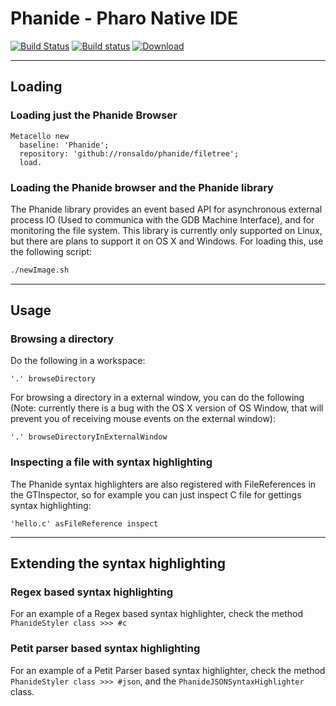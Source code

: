 # Phanide - Pharo Native IDE

[![Build Status](https://travis-ci.org/ronsaldo/phanide.svg?branch=master)](https://travis-ci.org/ronsaldo/phanide)
[![Build status](https://ci.appveyor.com/api/projects/status/qu8475rhr06rmb56/branch/master?svg=true)](https://ci.appveyor.com/project/ronsaldo/phanide/branch/master)
[![Download](https://api.bintray.com/packages/ronsaldo/phanide/lib/images/download.svg)](https://bintray.com/ronsaldo/phanide/lib/_latestVersion)

----
## Loading
### Loading just the Phanide Browser

```smalltalk
Metacello new
  baseline: 'Phanide';
  repository: 'github://ronsaldo/phanide/filetree';
  load.
```

### Loading the Phanide browser and the Phanide library
The Phanide library provides an event based API for asynchronous external process IO (Used to communica with the GDB Machine Interface), and for monitoring the file system. This library is currently only supported on Linux, but there are plans to support it on OS X and Windows. For loading this, use the following script:

```bash
./newImage.sh
```

----
## Usage

### Browsing a directory

Do the following in a workspace:

```smalltalk
'.' browseDirectory
```

For browsing a directory in a external window, you can do the following (Note: currently there is a bug with the OS X version of OS Window, that will prevent you of receiving mouse events on the external window):

```smalltalk
'.' browseDirectoryInExternalWindow
```

### Inspecting a file with syntax highlighting

The Phanide syntax highlighters are also registered with FileReferences in the GTInspector, so for example you can just inspect C file for gettings syntax highlighting:

```smalltalk
'hello.c' asFileReference inspect
```

----
## Extending the syntax highlighting
### Regex based syntax highlighting

For an example of a Regex based syntax highlighter, check the method `PhanideStyler class >>> #c`

### Petit parser based syntax highlighting
For an example of a Petit Parser based syntax highlighter, check the method `PhanideStyler class >>> #json`, and the `PhanideJSONSyntaxHighlighter` class.
